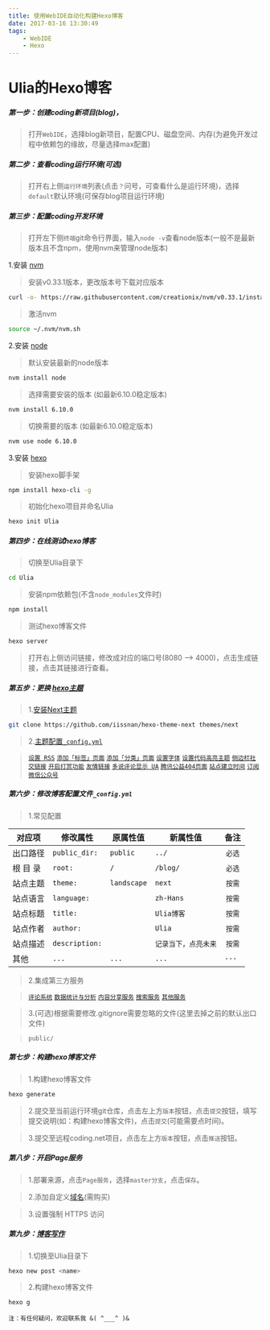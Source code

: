 ```yaml
---
title: 使用WebIDE自动化构建Hexo博客
date: 2017-03-16 13:30:49
tags: 
    - WebIDE
    - Hexo
---
```

# Ulia的Hexo博客

##### 第一步：创建coding新项目(blog)，
>打开`WebIDE`，选择blog新项目，配置CPU、磁盘空间、内存(为避免开发过程中依赖包的缘故，尽量选择max配置)

##### 第二步：查看coding运行环境(可选)
>打开右上侧`运行环境`列表(点击`？`问号，可查看什么是运行环境)，选择`default`默认环境(可保存blog项目运行环境)

<!-- more -->

##### 第三步：配置coding开发环境
>打开左下侧`终端`git命令行界面，输入`node -v`查看node版本(一般不是最新版本且不含npm，使用nvm来管理node版本)
    
1.安装 [nvm](https://github.com/creationix/nvm)

>安装v0.33.1版本，更改版本号下载对应版本
``` bash
curl -o- https://raw.githubusercontent.com/creationix/nvm/v0.33.1/install.sh | bash
```

>激活nvm
``` bash
source ~/.nvm/nvm.sh
```

2.安装 [node](https://github.com/nodejs/node)

>默认安装最新的node版本
``` bash
nvm install node
```

>选择需要安装的版本 (如最新6.10.0稳定版本)
``` bash
nvm install 6.10.0
```

>切换需要的版本 (如最新6.10.0稳定版本)
``` bash
nvm use node 6.10.0
```

3.安装 [hexo](https://github.com/hexojs/hexo/)

>安装hexo脚手架
``` bash
npm install hexo-cli -g
```

>初始化hexo项目并命名Ulia
``` bash
hexo init Ulia
```

##### 第四步：在线测试hexo博客
>切换至Ulia目录下
``` bash
cd Ulia
```

>安装npm依赖包(不含`node_modules`文件时)
``` bash
npm install
```

>测试hexo博客文件
``` bash
hexo server
```

>打开右上侧访问链接，修改成对应的端口号(8080 --> 4000)，点击生成链接，点击其链接进行查看。

##### 第五步：更换 [hexo主题](https://hexo.io/themes/)
>1.[安装Next主题](http://theme-next.iissnan.com/getting-started.html#install-next-theme)
``` bash
git clone https://github.com/iissnan/hexo-theme-next themes/next
```

>2.[主题配置](http://theme-next.iissnan.com/getting-started.html#theme-settings)[`_config.yml`](http://theme-next.iissnan.com/theme-settings.html)

>[`设置 RSS`](http://theme-next.iissnan.com/theme-settings.html#rss)
>[`添加「标签」页面`](http://theme-next.iissnan.com/theme-settings.html#tags-page)
>[`添加「分类」页面`](http://theme-next.iissnan.com/theme-settings.html#categories-page)
>[`设置字体`](http://theme-next.iissnan.com/theme-settings.html#fonts-customization)
>[`设置代码高亮主题`](http://theme-next.iissnan.com/theme-settings.html#syntax-highlight-scheme)
>[`侧边栏社交链接`](http://theme-next.iissnan.com/theme-settings.html#author-sites)
>[`开启打赏功能`](http://theme-next.iissnan.com/theme-settings.html#reward)
>[`友情链接`](http://theme-next.iissnan.com/theme-settings.html#blogroll)
>[`多说评论显示 UA`](http://theme-next.iissnan.com/theme-settings.html#duoshuo-ua)
>[`腾讯公益404页面`](http://theme-next.iissnan.com/theme-settings.html#volunteer-404)
>[`站点建立时间`](http://theme-next.iissnan.com/theme-settings.html#site-since)
>[`订阅微信公众号`](http://theme-next.iissnan.com/theme-settings.html#wechat-subscriber)

##### 第六步：修改博客配置文件`_config.yml`

>1.常见配置
    
|  对应项  |    修改属性   |  原属性值  |  新属性值            |   备注   |
|  ------- |   ---------   |  --------  |  --------            |:--------:|
| 出口路径 | `public_dir:` | `public`   | `../`                |  `必选`  |
| 根 目 录 | `root:`       | `/`        | `/blog/`             |  `必选`  |
| 站点主题 | `theme:`      | `landscape`| `next`               |  `按需`  |
| 站点语言 | `language:`   | ` `        | `zh-Hans`            |  `按需`  |
| 站点标题 | `title:`      | ` `        | `Ulia博客`           |  `按需`  |
| 站点作者 | `author:`     | ` `        | `Ulia`               |  `按需`  |
| 站点描述 | `description:`| ` `        | `记录当下，点亮未来` |  `按需`  |
| 其他     | `...`         | `...`      | `...`                |  `--- `  |

>2.集成第三方服务

>[`评论系统`](http://theme-next.iissnan.com/third-party-services.html#comment-system)
>[`数据统计与分析`](http://theme-next.iissnan.com/third-party-services.html#analytics-system)
>[`内容分享服务`](http://theme-next.iissnan.com/third-party-services.html#share-system)
>[`搜索服务`](http://theme-next.iissnan.com/third-party-services.html#search-system)
>[`其他服务`](http://theme-next.iissnan.com/third-party-services.html#others)

>3.(可选)根据需要修改.gitignore需要忽略的文件(这里去掉之前的默认出口文件) 

>`public/`

##### 第七步：构建hexo博客文件

>1.构建hexo博客文件
``` bash
hexo generate
```

>2.提交至当前运行环境git仓库，点击左上方`版本`按钮，点击`提交`按钮，填写提交说明(如：构建hexo博客文件)，点击`提交`(可能需要点时间)。

>3.提交至远程coding.net项目，点击左上方`版本`按钮，点击`推送`按钮。

##### 第八步：开启Page服务
>1.部署来源，点击`Page服务`，选择`master分支`，点击`保存`。

>2.添加自定义[域名]()(需购买)

>3.设置强制 HTTPS 访问

##### 第九步：[博客写作](https://hexo.io/zh-cn/docs/writing.html)

>1.切换至Ulia目录下
``` bash
hexo new post <name>
```
>2.构建hexo博客文件
``` bash
hexo g
```




    注：有任何疑问，欢迎联系我 &( ^___^ )&
    
    
    
